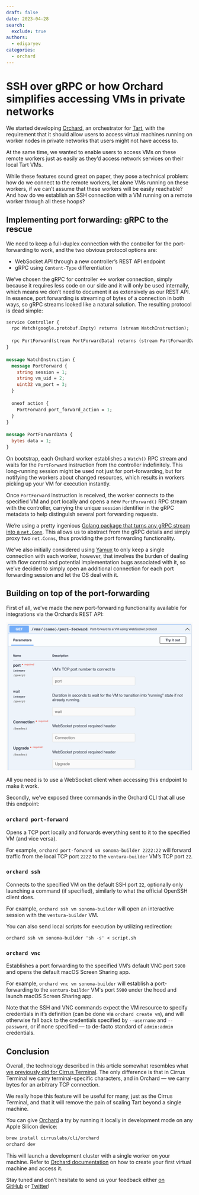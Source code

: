 ```yaml
---
draft: false
date: 2023-04-28
search:
  exclude: true
authors:
  - edigaryev
categories:
  - orchard
---
```


# SSH over gRPC or how Orchard simplifies accessing VMs in private networks

We started developing [Orchard](https://github.com/cirruslabs/orchard), an orchestrator for [Tart](https://tart.run/), with the requirement that it should allow users to access virtual machines running on worker nodes in private networks that users might not have access to.

At the same time, we wanted to enable users to access VMs on these remote workers just as easily as they’d access network services on their local Tart VMs.

While these features sound great on paper, they pose a technical problem: how do we connect to the remote workers, let alone VMs running on these workers, if we can’t assume that these workers will be easily reachable? And how do we establish an SSH connection with a VM running on a remote worker through all these hoops?

<!-- more -->

## Implementing port forwarding: gRPC to the rescue

We need to keep a full-duplex connection with the controller for the port-forwarding to work, and the two obvious protocol options are:

- WebSocket API through a new controller’s REST API endpoint
- gRPC using `Content-Type` differentiation

We’ve chosen the gRPC for controller ↔︎ worker connection, simply because it requires less code on our side and it will only be used internally, which means we don’t need to document it as extensively as our REST API. In essence, port forwarding is streaming of bytes of a connection in both ways, so gRPC streams looked like a natural solution. The resulting protocol is dead simple:

```Protobuf
service Controller {
  rpc Watch(google.protobuf.Empty) returns (stream WatchInstruction);

  rpc PortForward(stream PortForwardData) returns (stream PortForwardData);
}

message WatchInstruction {
  message PortForward {
    string session = 1;
    string vm_uid = 2;
    uint32 vm_port = 3;
  }

  oneof action {
    PortForward port_forward_action = 1;
  }
}

message PortForwardData {
  bytes data = 1;
}
```

On bootstrap, each Orchard worker establishes a `Watch()` RPC stream and waits for the `PortForward` instruction from the controller indefinitely. This long-running session might be used not just for port-forwarding, but for notifying the workers about changed resources, which results in workers picking up your VM for execution instantly.

Once `PortForward` instruction is received, the worker connects to the specified VM and port locally and opens a new `PortForward()` RPC stream with the controller, carrying the unique `session` identifier in the gRPC metadata to help distinguish several port forwarding requests.

We’re using a pretty ingenious [Golang package that turns any gRPC stream into a `net.Conn`](https://github.com/mitchellh/go-grpc-net-conn). This allows us to abstract from the gRPC details and simply proxy two `net.Conns`, thus providing the port forwarding functionality.

We’ve also initially considered using [Yamux](https://github.com/hashicorp/yamux) to only keep a single connection with each worker, however, that involves the burden of dealing with flow control and potential implementation bugs associated with it, so we’ve decided to simply open an additional connection for each port forwarding session and let the OS deal with it.

## Building on top of the port-forwarding

First of all, we’ve made the new port-forwarding functionality available for integrations via the Orchard’s REST API:

![OpenAPI documentation for Orchard's port-forwarding endpoint](../../assets/images/orchard-port-forwarding-api.png)

All you need is to use a WebSocket client when accessing this endpoint to make it work.

Secondly, we’ve exposed three commands in the Orchard CLI that all use this endpoint:

### `orchard port-forward`

Opens a TCP port locally and forwards everything sent to it to the specified VM (and vice versa).

For example, `orchard port-forward vm sonoma-builder 2222:22` will forward traffic from the local TCP port `2222` to the `ventura-builder` VM’s TCP port `22`.

### `orchard ssh`

Connects to the specified VM on the default SSH port `22`, optionally only launching a command (if specified), similarly to what the official OpenSSH client does.

For example, `orchard ssh vm sonoma-builder` will open an interactive session with the `ventura-builder` VM.

You can also send local scripts for execution by utilizing redirection:

```shell
orchard ssh vm sonoma-builder 'sh -s' < script.sh
```

### `orchard vnc`

Establishes a port forwarding to the specified VM’s default VNC port `5900` and opens the default macOS Screen Sharing app.

For example, `orchard vnc vm sonoma-builder` will establish a port-forwarding to the `ventura-builder` VM's port `5900` under the hood and launch macOS Screen Sharing app.

Note that the SSH and VNC commands expect the VM resource to specify credentials in it’s definition (can be done via `orchard create vm`),  and will otherwise fall back to the credentials specified by `--username` and `--password`, or if none specified — to de-facto standard of `admin:admin` credentials.

## Conclusion

Overall, the technology described in this article somewhat resembles what [we previously did for Cirrus Terminal](https://cirrus-ci.org/blog/2021/08/06/introducing-cirrus-terminal-a-simple-way-to-get-ssh-like-access-to-your-tasks/). The only difference is that in Cirrus Terminal we carry terminal-specific characters, and in Orchard — we carry bytes for an arbitrary TCP connection.

We really hope this feature will be useful for many, just as the Cirrus Terminal, and that it will remove the pain of scaling Tart beyond a single machine.

You can give [Orchard](https://github.com/cirruslabs/orchard) a try by running it locally in development mode on any Apple Silicon device:

```bash
brew install cirruslabs/cli/orchard
orchard dev
```

This will launch a development cluster with a single worker on your machine. Refer to [Orchard documentation](https://github.com/cirruslabs/orchard#creating-virtual-machines)
on how to create your first virtual machine and access it.

Stay tuned and don’t hesitate to send us your feedback either [on GitHub](https://github.com/cirruslabs/orchard) or [Twitter](https://twitter.com/cirrus_labs)!
